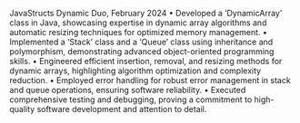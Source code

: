 JavaStructs Dynamic Duo, February 2024
•	Developed a ‘DynamicArray’ class in Java, showcasing expertise in dynamic array algorithms and automatic resizing techniques for optimized memory management.
•	Implemented a ‘Stack’ class and a ‘Queue’ class using inheritance and polymorphism, demonstrating advanced object-oriented programming skills.
•	Engineered efficient insertion, removal, and resizing methods for dynamic arrays, highlighting algorithm optimization and complexity reduction.
•	Employed error handling for robust error management in stack and queue operations, ensuring software reliability.
•	Executed comprehensive testing and debugging, proving a commitment to high-quality software development and attention to detail.
